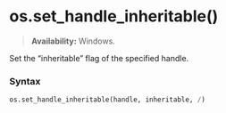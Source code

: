 # os.set_handle_inheritable()

> **Availability:** Windows.

Set the “inheritable” flag of the specified handle.

### Syntax

```python
os.set_handle_inheritable(handle, inheritable, /)
```